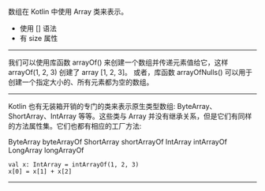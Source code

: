 数组在 Kotlin 中使用 Array 类来表示。

* 使用 [] 语法
* 有 size 属性

---

我们可以使用库函数 arrayOf() 来创建一个数组并传递元素值给它，这样 arrayOf(1, 2, 3) 创建了 array [1, 2, 3]。 或者，库函数 arrayOfNulls() 可以用于创建一个指定大小的、所有元素都为空的数组。

---

Kotlin 也有无装箱开销的专门的类来表示原生类型数组: ByteArray、 ShortArray、IntArray 等等。这些类与 Array 并没有继承关系，但是它们有同样的方法属性集。它们也都有相应的工厂方法:

ByteArray byteArrayOf
ShortArray shortArrayOf
IntArray intArrayOf
LongArray longArrayOf

```
val x: IntArray = intArrayOf(1, 2, 3)
x[0] = x[1] + x[2]
```

---



